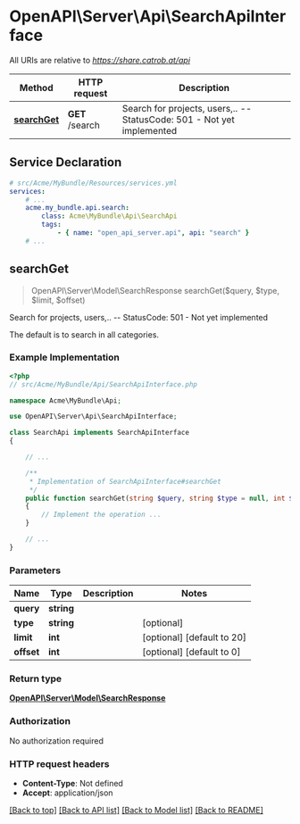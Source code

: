 # OpenAPI\Server\Api\SearchApiInterface

All URIs are relative to *https://share.catrob.at/api*

Method | HTTP request | Description
------------- | ------------- | -------------
[**searchGet**](SearchApiInterface.md#searchGet) | **GET** /search | Search for projects, users,..  -- StatusCode: 501 - Not yet implemented


## Service Declaration
```yaml
# src/Acme/MyBundle/Resources/services.yml
services:
    # ...
    acme.my_bundle.api.search:
        class: Acme\MyBundle\Api\SearchApi
        tags:
            - { name: "open_api_server.api", api: "search" }
    # ...
```

## **searchGet**
> OpenAPI\Server\Model\SearchResponse searchGet($query, $type, $limit, $offset)

Search for projects, users,..  -- StatusCode: 501 - Not yet implemented

The default is to search in all categories.

### Example Implementation
```php
<?php
// src/Acme/MyBundle/Api/SearchApiInterface.php

namespace Acme\MyBundle\Api;

use OpenAPI\Server\Api\SearchApiInterface;

class SearchApi implements SearchApiInterface
{

    // ...

    /**
     * Implementation of SearchApiInterface#searchGet
     */
    public function searchGet(string $query, string $type = null, int $limit = '20', int $offset = '0')
    {
        // Implement the operation ...
    }

    // ...
}
```

### Parameters

Name | Type | Description  | Notes
------------- | ------------- | ------------- | -------------
 **query** | **string**|  |
 **type** | **string**|  | [optional]
 **limit** | **int**|  | [optional] [default to 20]
 **offset** | **int**|  | [optional] [default to 0]

### Return type

[**OpenAPI\Server\Model\SearchResponse**](../Model/SearchResponse.md)

### Authorization

No authorization required

### HTTP request headers

 - **Content-Type**: Not defined
 - **Accept**: application/json

[[Back to top]](#) [[Back to API list]](../../README.md#documentation-for-api-endpoints) [[Back to Model list]](../../README.md#documentation-for-models) [[Back to README]](../../README.md)

